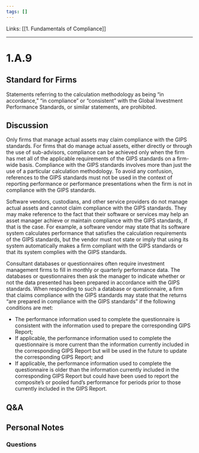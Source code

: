 ```yaml
---
tags: []
---
```

Links: [[1. Fundamentals of Compliance]]
___
# 1.A.9
## Standard for Firms
Statements referring to the calculation methodology as being “in accordance,” “in compliance” or “consistent” with the Global Investment Performance Standards, or similar statements, are prohibited.
## Discussion
Only firms that manage actual assets may claim compliance with the GIPS standards. For firms that do manage actual assets, either directly or through the use of sub-advisors, compliance can be achieved only when the firm has met all of the applicable requirements of the GIPS standards on a firm-wide basis. Compliance with the GIPS standards involves more than just the use of a particular calculation methodology. To avoid any confusion, references to the GIPS standards must not be used in the context of reporting performance or performance presentations when the firm is not in compliance with the GIPS standards.

Software vendors, custodians, and other service providers do not manage actual assets and cannot claim compliance with the GIPS standards. They may make reference to the fact that their software or services may help an asset manager achieve or maintain compliance with the GIPS standards, if that is the case. For example, a software vendor may state that its software system calculates performance that satisfies the calculation requirements of the GIPS standards, but the vendor must not state or imply that using its system automatically makes a firm compliant with the GIPS standards or that its system complies with the GIPS standards.

Consultant databases or questionnaires often require investment management firms to fill in monthly or quarterly performance data. The databases or questionnaires then ask the manager to indicate whether or not the data presented has been prepared in accordance with the GIPS standards. When responding to such a database or questionnaire, a firm that claims compliance with the GIPS standards may state that the returns “are prepared in compliance with the GIPS standards” if the following conditions are met:
- The performance information used to complete the questionnaire is consistent with the information used to prepare the corresponding GIPS Report;
- If applicable, the performance information used to complete the questionnaire is more current than the information currently included in the corresponding GIPS Report but will be used in the future to update the corresponding GIPS Report; and
- If applicable, the performance information used to complete the questionnaire is older than the information currently included in the corresponding GIPS Report but could have been used to report the composite’s or pooled fund’s performance for periods prior to those currently included in the GIPS Report.
## Q&A

## Personal Notes

### Questions